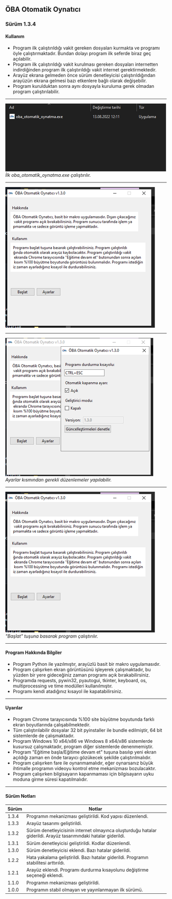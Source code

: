 
<h2> ÖBA Otomatik Oynatıcı </h2>
<h3> Sürüm 1.3.4 </h3>

<h4>Kullanım</h4>

- Program ilk çalıştırıldığı vakit gereken dosyaları kurmakta ve programı öyle çalıştırmaktadır. Bundan dolayı program ilk seferde biraz geç açılabilir.
- Program ilk çalıştırıldığı vakit kurulması gereken dosyaları internetten indirdiğinden program ilk çalıştırıldığı vakit internet gerektirmektedir.
- Arayüz ekrana gelmeden önce sürüm denetleyicisi çalıştırıldığından arayüzün ekrana gelmesi bazı etkenlere bağlı olarak değişebilir.
- Program kurulduktan sonra aynı dosyayla kuruluma gerek olmadan program çalıştırılabilir.
---------------------------------
<img src="img/pic1.png">
</img>
<i>İlk oba_otomatik_oynatma.exe çalıştırılır.</i>

---------------------------------
<img src="img/pic2.png">
</img>

---------------------------------

<img src="img/pic3.png">
</img>
<i>Ayarlar kısmından gerekli düzenlemeler yapılabilir.</i>

---------------------------------

<img src="img/pic2.png">
</img>
<i>"Başlat" tuşuna basarak program çalıştırılır.</i>

---------------------------------

<h4>Program Hakkında Bilgiler</h4>

- Program Python ile yazılmıştır, arayüzlü basit bir makro uygulamasıdır.
- Program çalışırken ekran görüntüsünü işleyerek çalışmaktadır, bu yüzden bir yere gideceğiniz zaman programı açık bırakabilirsiniz.
- Programda requests, pywin32, pyautogui, tkinter, keyboard, os, multiprocessing ve time modülleri kullanılmıştır.
- Programı kendi atadığınız kısayol ile kapatabilirsiniz. 

---------------------------------

<h4>Uyarılar</h4>

- Program Chrome tarayıcısında %100 site büyütme boyutunda farklı ekran boyutlarında çalışabilmektedir. 
- Tüm çalıştırılabilir dosyalar 32 bit pyinstaller ile bundle edilmiştir, 64 bit sistemlerde de çalışmaktadır. 
- Program Windows 10 x64/x86 ve Windows 8 x64/x86 sistemlerde kusursuz çalışmaktadır, program diğer sistemlerde denenmemiştir.
- Program "Eğitime başla/Eğitime devam et" tuşuna basılıp yeni ekran açıldığı zaman en önde tarayıcı gözükecek şekilde çalıştırılmalıdır.
- Program çalışırken fare ile oynanmamalıdır, eğer oynarsanız büyük ihtimalle programın videoyu kontrol etme mekanizması bozulacaktır.
- Program çalışırken bilgisayarın kapanmaması için bilgisayarın uyku moduna girme süresi kapatılmalıdır. 

---------------------------------

<h4>Sürüm Notları</h4>

|Sürüm|Notlar|
|-|-|
|1.3.4|Programın mekanizması geliştirildi. Kod yapısı düzenlendi.|
|1.3.3|Arayüz tasarımı geliştirildi.|
|1.3.2|Sürüm denetleyicisinin internet olmayınca oluşturduğu hatalar giderildi. Arayüz tasarımındaki hatalar giderildi. |
|1.3.1|Sürüm denetleyicisi geliştirildi. Kodlar düzenlendi. |
|1.3.0|Sürüm denetleyicisi eklendi. Bazı hatalar giderildi.|
|1.2.2|Hata yakalama geliştirildi. Bazı hatalar giderildi. Programın stabilitesi arttırıldı.|
|1.2.1|Arayüz eklendi. Programı durdurma kısayolunu değiştirme seçeneği eklendi.|
|1.1.0|Programın mekanizması geliştirildi.|
|1.0.0|Programın stabil olmayan ve yayınlanmayan ilk sürümü.|
